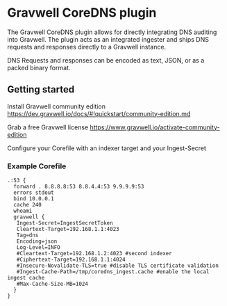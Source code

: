 # Gravwell CoreDNS plugin

The Gravwell CoreDNS plugin allows for directly integrating DNS auditing into Gravwell.  The plugin acts as an integrated ingester and ships DNS requests and responses directly to a Gravwell instance.

DNS Requests and responses can be encoded as text, JSON, or as a packed binary format.

## Getting started

Install Gravwell community edition https://dev.gravwell.io/docs/#!quickstart/community-edition.md

Grab a free Gravwell license https://www.gravwell.io/activate-community-edition

Configure your Corefile with an indexer target and your Ingest-Secret

### Example Corefile

```
.:53 {
  forward . 8.8.8.8:53 8.8.4.4:53 9.9.9.9:53
  errors stdout
  bind 10.0.0.1
  cache 240
  whoami
  gravwell {
   Ingest-Secret=IngestSecretToken
   Cleartext-Target=192.168.1.1:4023
   Tag=dns
   Encoding=json
   Log-Level=INFO
   #Cleartext-Target=192.168.1.2:4023 #second indexer
   #Ciphertext-Target=192.168.1.1:4024
   #Insecure-Novalidate-TLS=true #disable TLS certificate validation
   #Ingest-Cache-Path=/tmp/coredns_ingest.cache #enable the local ingest cache
   #Max-Cache-Size-MB=1024
  }
}
```
